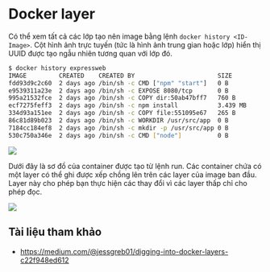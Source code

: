 # Docker layer

Có thể xem tất cả các lớp tạo nên image bằng lệnh `docker history <ID-Image>`. Cột hình ảnh trực tuyến (tức là hình ảnh trung gian hoặc lớp) hiển thị UUID được tạo ngẫu nhiên tương quan với lớp đó.

```sh
$ docker history expressweb
IMAGE         CREATED    CREATED BY                       SIZE      
fdd93d9c2c60  2 days ago /bin/sh -c CMD ["npm" "start"]   0 B
e9539311a23e  2 days ago /bin/sh -c EXPOSE 8080/tcp       0 B
995a21532fce  2 days ago /bin/sh -c COPY dir:50ab47bff7   760 B
ecf7275feff3  2 days ago /bin/sh -c npm install           3.439 MB
334d93a151ee  2 days ago /bin/sh -c COPY file:551095e67   265 B
86c81d89b023  2 days ago /bin/sh -c WORKDIR /usr/src/app  0 B
7184cc184ef8  2 days ago /bin/sh -c mkdir -p /usr/src/app 0 B
530c750a346e  2 days ago /bin/sh -c CMD ["node"]          0 B
```

<img src=https://i.imgur.com/EbQj2nv.png>

Dưới đây là sơ đồ của container được tạo từ lệnh run. Các container chứa có một layer có thể ghi được xếp chồng lên trên các layer của image ban đầu. Layer này cho phép bạn thực hiện các thay đổi vì các layer thấp chỉ cho phép đọc.

<img src=https://i.imgur.com/PqStSeT.png>

## Tài liệu tham khảo
- https://medium.com/@jessgreb01/digging-into-docker-layers-c22f948ed612
